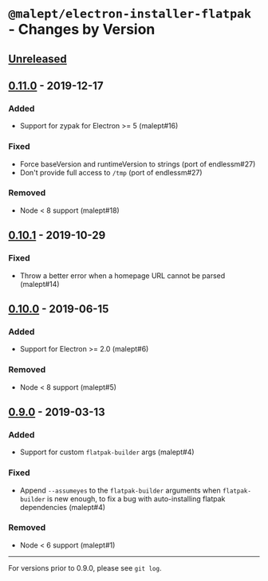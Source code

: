 # `@malept/electron-installer-flatpak` - Changes by Version

## [Unreleased]

[Unreleased]: https://github.com/malept/electron-installer-flatpak/compare/v0.10.1...master

## [0.11.0] - 2019-12-17

[0.11.0]: https://github.com/malept/electron-installer-flatpak/compare/v0.10.1...v0.11.0

### Added

* Support for zypak for Electron >= 5 (malept#16)

### Fixed

* Force baseVersion and runtimeVersion to strings (port of endlessm#27)
* Don't provide full access to `/tmp` (port of endlessm#27)

### Removed

* Node &lt; 8 support (malept#18)

## [0.10.1] - 2019-10-29

[0.10.1]: https://github.com/malept/electron-installer-flatpak/compare/v0.10.0...v0.10.1

### Fixed

* Throw a better error when a homepage URL cannot be parsed (malept#14)

## [0.10.0] - 2019-06-15

[0.10.0]: https://github.com/malept/electron-installer-flatpak/compare/v0.9.0...v0.10.0

### Added

* Support for Electron >= 2.0 (malept#6)

### Removed

* Node &lt; 8 support (malept#5)

## [0.9.0] - 2019-03-13

[0.9.0]: https://github.com/malept/electron-installer-flatpak/compare/v0.8.0...v0.9.0

### Added

* Support for custom `flatpak-builder` args (malept#4)

### Fixed

* Append `--assumeyes` to the `flatpak-builder` arguments when `flatpak-builder` is new enough, to
  fix a bug with auto-installing flatpak dependencies (malept#4)

### Removed

* Node &lt; 6 support (malept#1)

----

For versions prior to 0.9.0, please see `git log`.
